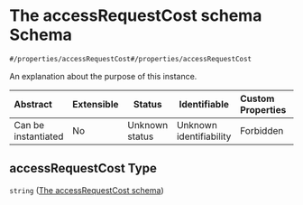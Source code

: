 # The accessRequestCost schema Schema

```txt
#/properties/accessRequestCost#/properties/accessRequestCost
```

An explanation about the purpose of this instance.


| Abstract            | Extensible | Status         | Identifiable            | Custom Properties | Additional Properties | Access Restrictions | Defined In                                                                    |
| :------------------ | ---------- | -------------- | ----------------------- | :---------------- | --------------------- | ------------------- | ----------------------------------------------------------------------------- |
| Can be instantiated | No         | Unknown status | Unknown identifiability | Forbidden         | Allowed               | none                | [dataset.schema.json\*](../schema/dataset.schema.json "open original schema") |

## accessRequestCost Type

`string` ([The accessRequestCost schema](dataset-properties-the-accessrequestcost-schema.md))
